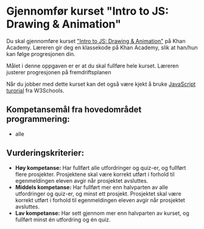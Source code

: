 # Gjennomfør kurset "Intro to JS: Drawing & Animation"

Du skal gjennomføre kurset ["Intro to JS: Drawing & Animation"](https://www.khanacademy.org/computing/computer-programming/programming) på Khan Academy. Læreren gir deg en klassekode på Khan Academy, slik at han/hun kan følge progresjonen din.

Målet i denne oppgaven er er at du skal fullføre hele kurset. Læreren justerer progresjonen på fremdriftsplanen

Når du jobber med dette kurset kan det også være kjekt å bruke [JavaScript turorial](http://www.w3schools.com/js/default.asp) fra W3Schools.

## Kompetansemål fra hovedområdet programmering:

* alle

## Vurderingskriterier:

* **Høy kompetanse:** Har fullført alle utfordringer og quiz-er, og fullført flere prosjekter. Prosjektene skal være korrekt utført i forhold til egenmeldingen eleven avgir når prosjektet avsluttes.
* **Middels kompetanse:** Har fullført mer enn halvparten av alle utfordringer og quiz-er, og minst ett prosjekt. Prosjektet skal være korrekt utført i forhold til egenmeldingen eleven avgir når prosjektet avsluttes.
* **Lav kompetanse:** Har sett gjennom mer enn halvparten av kurset, og fullført minst én utfordring og én quiz.
